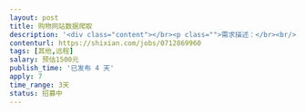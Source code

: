 ```yaml
---                
layout: post       
title: 购物网站数据爬取           
description: '<div class="content"></br><p class="">需求描述：</br><br/>爬取购物网站的单一商品类型（如：手机）的商品信息。语言：python。需要有动态IP有反爬策略。必须条件：大量数据爬取经验。时间：3天。交付内容：爬取的代码，以及爬取的结果（约50w条数据）。</p></br></div>'     
contenturl: https://shixian.com/jobs/0712869960      
tags: [其他,远程]            
salary: 预估1500元          
publish_time: '已发布 4 天'         
apply: 7                   
time_range: 3天              
status: 招募中                  
---                 
```

